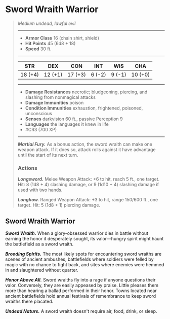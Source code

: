 # Sword Wraith Warrior
>*Medium undead, lawful evil*
>___
>- **Armor Class** 16 (chain shirt, shield)
>- **Hit Points** 45 (6d8 + 18)
>- **Speed** 30 ft.
>___
>|STR|DEX|CON|INT|WIS|CHA|
>|:---:|:---:|:---:|:---:|:---:|:---:|
>|18 (+4)|12 (+1)|17 (+3)|6 (-2)|9 (-1)|10 (+0)|
>___
>- **Damage Resistances** necrotic; bludgeoning, piercing, and slashing from nonmagical attacks
>- **Damage Immunities** poison
>- **Condition Immunities** exhaustion, frightened, poisoned, unconscious
>- **Senses** darkvision 60 ft., passive Perception 9
>- **Languages** the languages it knew in life
>- #CR3 (700 XP)
>___
>***Martial Fury.*** As a bonus action, the sword wraith can make one weapon attack. If it does so, attack rolls against it have advantage until the start of its next turn.  
>
>### Actions
>***Longsword.*** Melee Weapon Attack: +6 to hit, reach 5 ft., one target. Hit: 8 (1d8 + 4) slashing damage, or 9 (1d10 + 4) slashing damage if used with two hands.  
>
>***Longbow.*** Ranged Weapon Attack: +3 to hit, range 150/600 ft., one target. Hit: 5 (1d8 + 1) piercing damage.

## Sword Wraith Warrior

***Sword Wraith.*** When a glory-obsessed warrior dies in battle without earning the honor it desperately sought, its valor—hungry spirit might haunt the battlefield as a sword wraith.

***Brooding Spirits.*** The most likely spots for encountering sword wraiths are scenes of ancient ambushes, battlefields where soldiers were felled by magic with no chance to fight back, and sites where enemies were hemmed in and slaughtered without quarter.

***Honor Above All.*** Sword wraiths fly into a rage if anyone questions their valor. Conversely, they are easily appeased by praise. Little pleases them more than hearing a ballad performed in their honor. Towns located near ancient battlefields hold annual festivals of remembrance to keep sword wraiths there placated.

***Undead Nature.*** A sword wraith doesn't require air, food, drink, or sleep.